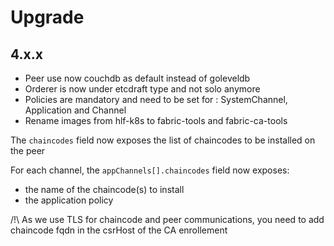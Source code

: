 # Upgrade


## 4.x.x


- Peer use now couchdb as default instead of goleveldb
- Orderer is now under etcdraft type and not solo anymore
- Policies are mandatory and need to be set for : SystemChannel, Application and Channel
- Rename images from hlf-k8s to fabric-tools and fabric-ca-tools

The `chaincodes` field now exposes the list of chaincodes to be installed on the peer

For each channel, the `appChannels[].chaincodes` field now exposes:
 - the name of the chaincode(s) to install
 - the application policy

/!\ As we use TLS for chaincode and peer communications, you need to add chaincode fqdn in the csrHost of the CA enrollement
